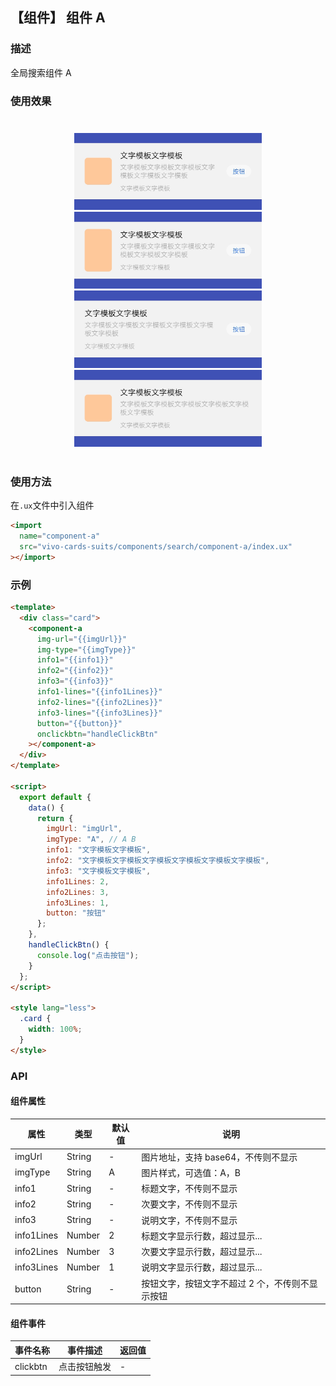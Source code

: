 ## 【组件】 组件 A

### 描述

全局搜索组件 A

### 使用效果

<div style="text-align: center;margin: 40px;">
  <img src="../../assets/search-component-a-1.jpg" style="width:300px" alt="search-component-a-1"/>
  <img src="../../assets/search-component-a-2.jpg" style="width:300px" alt="search-component-a-2"/>
  <img src="../../assets/search-component-a-3.jpg" style="width:300px" alt="search-component-a-3"/>
  <img src="../../assets/search-component-a-4.jpg" style="width:300px" alt="search-component-a-4"/>
</div>

### 使用方法

在`.ux`文件中引入组件

```html
<import
  name="component-a"
  src="vivo-cards-suits/components/search/component-a/index.ux"
></import>
```

### 示例

```html
<template>
  <div class="card">
    <component-a
      img-url="{{imgUrl}}"
      img-type="{{imgType}}"
      info1="{{info1}}"
      info2="{{info2}}"
      info3="{{info3}}"
      info1-lines="{{info1Lines}}"
      info2-lines="{{info2Lines}}"
      info3-lines="{{info3Lines}}"
      button="{{button}}"
      onclickbtn="handleClickBtn"
    ></component-a>
  </div>
</template>

<script>
  export default {
    data() {
      return {
        imgUrl: "imgUrl",
        imgType: "A", // A B
        info1: "文字模板文字模板",
        info2: "文字模板文字模板文字模板文字模板文字模板文字模板",
        info3: "文字模板文字模板",
        info1Lines: 2,
        info2Lines: 3,
        info3Lines: 1,
        button: "按钮"
      };
    },
    handleClickBtn() {
      console.log("点击按钮");
    }
  };
</script>

<style lang="less">
  .card {
    width: 100%;
  }
</style>
```

### API

#### 组件属性

| 属性       | 类型   | 默认值 | 说明                                            |
| ---------- | ------ | ------ | ----------------------------------------------- |
| imgUrl     | String | -      | 图片地址，支持 base64，不传则不显示             |
| imgType    | String | A      | 图片样式，可选值：A，B                          |
| info1      | String | -      | 标题文字，不传则不显示                          |
| info2      | String | -      | 次要文字，不传则不显示                          |
| info3      | String | -      | 说明文字，不传则不显示                          |
| info1Lines | Number | 2      | 标题文字显示行数，超过显示...                   |
| info2Lines | Number | 3      | 次要文字显示行数，超过显示...                   |
| info3Lines | Number | 1      | 说明文字显示行数，超过显示...                   |
| button     | String | -      | 按钮文字，按钮文字不超过 2 个，不传则不显示按钮 |

#### 组件事件

| 事件名称 | 事件描述     | 返回值 |
| -------- | ------------ | ------ |
| clickbtn | 点击按钮触发 | -      |
